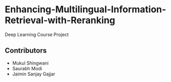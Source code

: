 # Enhancing-Multilingual-Information-Retrieval-with-Reranking
Deep Learning Course Project

## Contributors
 - Mukul Shingwani
 - Saurabh Modi
 - Jaimin Sanjay Gajjar
